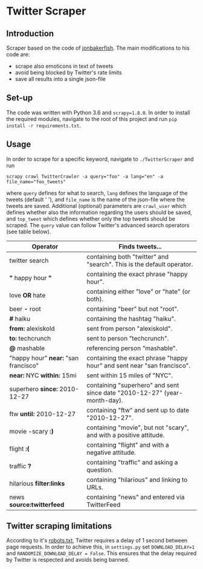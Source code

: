 # Twitter Scraper
## Introduction
Scraper based on the code of [jonbakerfish](https://github.com/jonbakerfish/TweetScraper).
The main modifications to his code are:
* scrape also emoticons in text of tweets
* avoid being blocked by Twitter's rate limits
* save all results into a single json-file

## Set-up
The code was written with Python 3.6 and `scrapy=1.8.0`. In order to install the required modules, 
navigate to the root of this project and run `pip install -r requirements.txt`.

## Usage
In order to scrape for a specific keyword, navigate to `./TwitterScraper` and run
```
scrapy crawl TwitterCrawler -a query="foo" -a lang="en" -a file_name="foo_tweets"
```
where `query` defines for what to search, `lang` defines the language of the tweets (default ' '), and 
`file_name` is the name of the json-file where the tweets are saved. Additional (optional) parameters are
`crawl_user` which defines whether also the information regarding the users should be saved, and 
`top_tweet` which defines whether only the top tweets should be scraped. The `query` value can follow Twitter's
advanced search operators (see table below).

| Operator | Finds tweets... |
| --- | --- |
| twitter search | containing both "twitter" and "search". This is the default operator. |
| **"** happy hour **"** | containing the exact phrase "happy hour". |
| love **OR** hate | containing either "love" or "hate" (or both). |
| beer **-** root | containing "beer" but not "root". |
| **#** haiku | containing the hashtag "haiku". |
| **from:** alexiskold | sent from person "alexiskold". |
| **to:** techcrunch | sent to person "techcrunch". |
| **@** mashable | referencing person "mashable". |
| "happy hour" **near:** "san francisco" | containing the exact phrase "happy hour" and sent near "san francisco". |
| **near:** NYC **within:** 15mi | sent within 15 miles of "NYC". |
| superhero **since:** 2010-12-27 | containing "superhero" and sent since date "2010-12-27" (year-month-day). |
| ftw **until:** 2010-12-27 | containing "ftw" and sent up to date "2010-12-27". |
| movie -scary **:)** | containing "movie", but not "scary", and with a positive attitude. |
| flight **:(** | containing "flight" and with a negative attitude. |
| traffic **?** | containing "traffic" and asking a question. |
| hilarious **filter:links** | containing "hilarious" and linking to URLs. |
| news **source:twitterfeed** | containing "news" and entered via TwitterFeed |

## Twitter scraping limitations
According to it's [robots.txt](https://twitter.com/robots.txt), Twitter requires a delay of 1 second
between page requests. In order to achieve this, in `settings.py` set `DOWNLOAD_DELAY=1` and 
`RANDOMIZE_DOWNLOAD_DELAY = False`. This ensures that the delay required by Twitter is respected and avoids
being banned.
 
